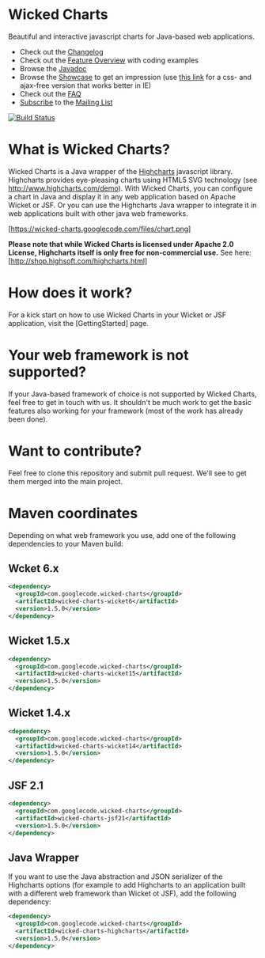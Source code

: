 Wicked Charts
=============
Beautiful and interactive javascript charts for Java-based web applications.

 * Check out the [Changelog](https://github.com/thombergs/wicked-charts/wiki/Changelog)
 * Check out the [Feature Overview](https://github.com/thombergs/wicked-charts/wiki/Feature-Overview) with coding examples
 * Browse the [Javadoc](http://thombergs.github.io/wicked-charts/apidocs)
 * Browse the [Showcase](http://wicked-charts.org/wicked-charts-showcase-wicket6) to get an impression (use [this link](http://wicked-charts.org/wicked-charts-showcase-wicket6/simple) for a css- and ajax-free version that works better in IE)
 * Check out the [FAQ](https://github.com/thombergs/wicked-charts/wiki/FAQ)
 * [Subscribe](http://wicked-charts.2319560.n4.nabble.com/template/NamlServlet.jtp?macro=subscribe&node=1) to the [Mailing List](http://wicked-charts.2319560.n4.nabble.com/)

[![Build Status](https://travis-ci.org/thombergs/wicked-charts.png?branch=master)](https://travis-ci.org/thombergs/wicked-charts)

What is Wicked Charts?
======================
Wicked Charts is a Java wrapper of the [Highcharts](http://www.highcharts.com") javascript library. Highcharts provides eye-pleasing charts using HTML5 SVG technology (see http://www.highcharts.com/demo). With Wicked Charts, you can configure a chart in Java and display it in any web application based on Apache Wicket or JSF. Or you can use the Highcharts Java wrapper to integrate it in web applications built with other java web frameworks.

[https://wicked-charts.googlecode.com/files/chart.png]

**Please note that while Wicked Charts is licensed under Apache 2.0 License, Highcharts itself is only free for non-commercial use.** 
See here: [http://shop.highsoft.com/highcharts.html]

How does it work?
=================
For a kick start on how to use Wicked Charts in your Wicket or JSF application, visit the [GettingStarted] page.

Your web framework is not supported?
================================
If your Java-based framework of choice is not supported by Wicked Charts, feel free to get in touch with us. It shouldn't be much work to get the basic features also working for your framework (most of the work has already been done).

Want to contribute?
===================
Feel free to clone this repository and submit pull request. We'll see to get them merged into the main project.

Maven coordinates
=================
Depending on what web framework you use, add one of the following dependencies to your Maven build:

Wcket 6.x
---------
```xml
<dependency>
  <groupId>com.googlecode.wicked-charts</groupId>
  <artifactId>wicked-charts-wicket6</artifactId>
  <version>1.5.0</version>
</dependency>
```
Wicket 1.5.x
---------
```xml
<dependency>
  <groupId>com.googlecode.wicked-charts</groupId>
  <artifactId>wicked-charts-wicket15</artifactId>
  <version>1.5.0</version>
</dependency>
```
Wicket 1.4.x
---------
```xml
<dependency>
  <groupId>com.googlecode.wicked-charts</groupId>
  <artifactId>wicked-charts-wicket14</artifactId>
  <version>1.5.0</version>
</dependency>
```
JSF 2.1
---------
```xml
<dependency>
  <groupId>com.googlecode.wicked-charts</groupId>
  <artifactId>wicked-charts-jsf21</artifactId>
  <version>1.5.0</version>
</dependency>
```

Java Wrapper
------------
If you want to use the Java abstraction and JSON serializer of the Highcharts options (for example to add Highcharts to an application built with a different web framework than Wicket ot JSF), add the following dependency:
```xml
<dependency>
  <groupId>com.googlecode.wicked-charts</groupId>
  <artifactId>wicked-charts-highcharts</artifactId>
  <version>1.5.0</version>
</dependency>
```
